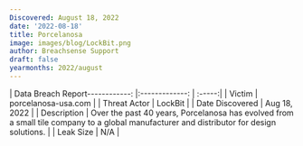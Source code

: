 ```yaml
---
Discovered: August 18, 2022
date: '2022-08-18'
title: Porcelanosa
image: images/blog/LockBit.png
author: Breachsense Support
draft: false
yearmonths: 2022/august
---
```


| Data Breach Report------------:     |:-------------:    | :-----:|
| Victim      | porcelanosa-usa.com      | 
| Threat Actor      | LockBit      | 
| Date Discovered      | Aug 18, 2022      | 
| Description      | Over the past 40 years, Porcelanosa has evolved from a small tile company to a global manufacturer and distributor for design solutions.      | 
| Leak Size      | N/A      | 

